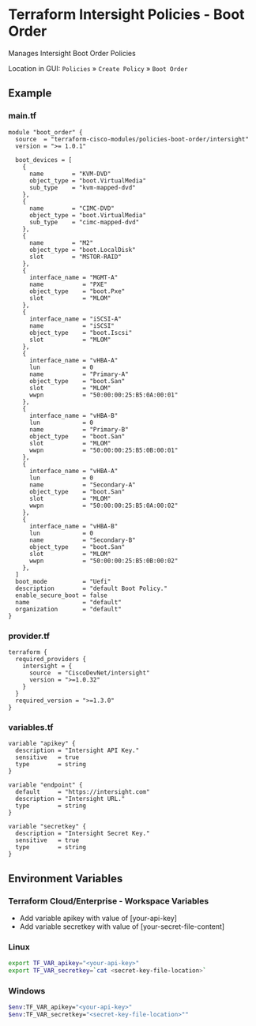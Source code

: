 <!-- BEGIN_TF_DOCS -->
# Terraform Intersight Policies - Boot Order
Manages Intersight Boot Order Policies

Location in GUI:
`Policies` » `Create Policy` » `Boot Order`

## Example

### main.tf
```hcl
module "boot_order" {
  source  = "terraform-cisco-modules/policies-boot-order/intersight"
  version = ">= 1.0.1"

  boot_devices = [
    {
      name        = "KVM-DVD"
      object_type = "boot.VirtualMedia"
      sub_type    = "kvm-mapped-dvd"
    },
    {
      name        = "CIMC-DVD"
      object_type = "boot.VirtualMedia"
      sub_type    = "cimc-mapped-dvd"
    },
    {
      name        = "M2"
      object_type = "boot.LocalDisk"
      slot        = "MSTOR-RAID"
    },
    {
      interface_name = "MGMT-A"
      name           = "PXE"
      object_type    = "boot.Pxe"
      slot           = "MLOM"
    },
    {
      interface_name = "iSCSI-A"
      name           = "iSCSI"
      object_type    = "boot.Iscsi"
      slot           = "MLOM"
    },
    {
      interface_name = "vHBA-A"
      lun            = 0
      name           = "Primary-A"
      object_type    = "boot.San"
      slot           = "MLOM"
      wwpn           = "50:00:00:25:B5:0A:00:01"
    },
    {
      interface_name = "vHBA-B"
      lun            = 0
      name           = "Primary-B"
      object_type    = "boot.San"
      slot           = "MLOM"
      wwpn           = "50:00:00:25:B5:0B:00:01"
    },
    {
      interface_name = "vHBA-A"
      lun            = 0
      name           = "Secondary-A"
      object_type    = "boot.San"
      slot           = "MLOM"
      wwpn           = "50:00:00:25:B5:0A:00:02"
    },
    {
      interface_name = "vHBA-B"
      lun            = 0
      name           = "Secondary-B"
      object_type    = "boot.San"
      slot           = "MLOM"
      wwpn           = "50:00:00:25:B5:0B:00:02"
    },
  ]
  boot_mode          = "Uefi"
  description        = "default Boot Policy."
  enable_secure_boot = false
  name               = "default"
  organization       = "default"
}
```

### provider.tf
```hcl
terraform {
  required_providers {
    intersight = {
      source  = "CiscoDevNet/intersight"
      version = ">=1.0.32"
    }
  }
  required_version = ">=1.3.0"
}
```

### variables.tf
```hcl
variable "apikey" {
  description = "Intersight API Key."
  sensitive   = true
  type        = string
}

variable "endpoint" {
  default     = "https://intersight.com"
  description = "Intersight URL."
  type        = string
}

variable "secretkey" {
  description = "Intersight Secret Key."
  sensitive   = true
  type        = string
}
```

## Environment Variables

### Terraform Cloud/Enterprise - Workspace Variables
- Add variable apikey with value of [your-api-key]
- Add variable secretkey with value of [your-secret-file-content]

### Linux
```bash
export TF_VAR_apikey="<your-api-key>"
export TF_VAR_secretkey=`cat <secret-key-file-location>`
```

### Windows
```bash
$env:TF_VAR_apikey="<your-api-key>"
$env:TF_VAR_secretkey="<secret-key-file-location>""
```
<!-- END_TF_DOCS -->